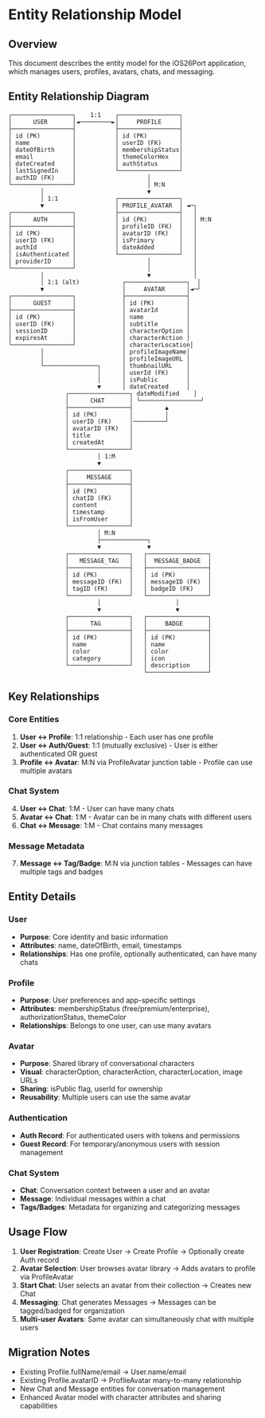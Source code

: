 # Entity Relationship Model

## Overview
This document describes the entity model for the iOS26Port application, which manages users, profiles, avatars, chats, and messaging.

## Entity Relationship Diagram

```
┌─────────────────┐    1:1    ┌─────────────────┐
│      USER       │◄─────────►│     PROFILE     │
├─────────────────┤           ├─────────────────┤
│ id (PK)         │           │ id (PK)         │
│ name            │           │ userID (FK)     │
│ dateOfBirth     │           │ membershipStatus│
│ email           │           │ themeColorHex   │
│ dateCreated     │           │ authStatus      │
│ lastSignedIn    │           └─────────────────┘
│ authID (FK)     │                    │
└─────────────────┘                    │ M:N
         │                             ▼
         │ 1:1                ┌─────────────────┐
         ▼                    │ PROFILE_AVATAR  │ ◄─┐
┌─────────────────┐           ├─────────────────┤   │
│      AUTH       │           │ id (PK)         │   │ M:N
├─────────────────┤           │ profileID (FK)  │   │
│ id (PK)         │           │ avatarID (FK)   │   │
│ userID (FK)     │           │ isPrimary       │   │
│ authId          │           │ dateAdded       │   │
│ isAuthenticated │           └─────────────────┘   │
│ providerID      │                    │            │
└─────────────────┘                    │            │
         │                             ▼            │
         │ 1:1 (alt)            ┌─────────────────┐  │
         ▼                      │     AVATAR      │◄─┘
┌─────────────────┐             ├─────────────────┤
│      GUEST      │             │ id (PK)         │
├─────────────────┤             │ avatarId        │
│ id (PK)         │             │ name            │
│ userID (FK)     │             │ subtitle        │
│ sessionID       │             │ characterOption │
│ expiresAt       │             │ characterAction │
└─────────────────┘             │ characterLocation│
         │                      │ profileImageName│
         │                      │ profileImageURL │
         └───────────────┐      │ thumbnailURL    │
                         │      │ userId (FK)     │
                         │      │ isPublic        │
                         ▼      │ dateCreated     │
                ┌─────────────────┐ dateModified    │
                │      CHAT       │ └─────────────────┘
                ├─────────────────┤         ▲
                │ id (PK)         │         │
                │ userID (FK)     │─────────┘
                │ avatarID (FK)   │
                │ title           │
                │ createdAt       │
                └─────────────────┘
                         │ 1:M
                         ▼
                ┌─────────────────┐
                │     MESSAGE     │
                ├─────────────────┤
                │ id (PK)         │
                │ chatID (FK)     │
                │ content         │
                │ timestamp       │
                │ isFromUser      │
                └─────────────────┘
                         │ M:N
                         ├─────────────┐
                         ▼             ▼
                ┌─────────────────┐   ┌─────────────────┐
                │   MESSAGE_TAG   │   │  MESSAGE_BADGE  │
                ├─────────────────┤   ├─────────────────┤
                │ id (PK)         │   │ id (PK)         │
                │ messageID (FK)  │   │ messageID (FK)  │
                │ tagID (FK)      │   │ badgeID (FK)    │
                └─────────────────┘   └─────────────────┘
                         │                     │
                         ▼                     ▼
                ┌─────────────────┐   ┌─────────────────┐
                │      TAG        │   │     BADGE       │
                ├─────────────────┤   ├─────────────────┤
                │ id (PK)         │   │ id (PK)         │
                │ name            │   │ name            │
                │ color           │   │ color           │
                │ category        │   │ icon            │
                └─────────────────┘   │ description     │
                                      └─────────────────┘
```

## Key Relationships

### Core Entities
1. **User ↔ Profile**: 1:1 relationship - Each user has one profile
2. **User ↔ Auth/Guest**: 1:1 (mutually exclusive) - User is either authenticated OR guest
3. **Profile ↔ Avatar**: M:N via ProfileAvatar junction table - Profile can use multiple avatars

### Chat System
4. **User ↔ Chat**: 1:M - User can have many chats
5. **Avatar ↔ Chat**: 1:M - Avatar can be in many chats with different users
6. **Chat ↔ Message**: 1:M - Chat contains many messages

### Message Metadata
7. **Message ↔ Tag/Badge**: M:N via junction tables - Messages can have multiple tags and badges

## Entity Details

### User
- **Purpose**: Core identity and basic information
- **Attributes**: name, dateOfBirth, email, timestamps
- **Relationships**: Has one profile, optionally authenticated, can have many chats

### Profile  
- **Purpose**: User preferences and app-specific settings
- **Attributes**: membershipStatus (free/premium/enterprise), authorizationStatus, themeColor
- **Relationships**: Belongs to one user, can use many avatars

### Avatar
- **Purpose**: Shared library of conversational characters
- **Visual**: characterOption, characterAction, characterLocation, image URLs
- **Sharing**: isPublic flag, userId for ownership
- **Reusability**: Multiple users can use the same avatar

### Authentication
- **Auth Record**: For authenticated users with tokens and permissions
- **Guest Record**: For temporary/anonymous users with session management

### Chat System
- **Chat**: Conversation context between a user and an avatar
- **Message**: Individual messages within a chat
- **Tags/Badges**: Metadata for organizing and categorizing messages

## Usage Flow

1. **User Registration**: Create User → Create Profile → Optionally create Auth record
2. **Avatar Selection**: User browses avatar library → Adds avatars to profile via ProfileAvatar
3. **Start Chat**: User selects an avatar from their collection → Creates new Chat
4. **Messaging**: Chat generates Messages → Messages can be tagged/badged for organization
5. **Multi-user Avatars**: Same avatar can simultaneously chat with multiple users

## Migration Notes

- Existing Profile.fullName/email → User.name/email
- Existing Profile.avatarID → ProfileAvatar many-to-many relationship
- New Chat and Message entities for conversation management
- Enhanced Avatar model with character attributes and sharing capabilities
